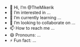 - 👋 Hi, I’m @TheMikerik
- 👀 I’m interested in ...
- 🌱 I’m currently learning ...
- 💞️ I’m looking to collaborate on ...
- 📫 How to reach me ...
- 😄 Pronouns: ...
- ⚡ Fun fact: ...

<!---
TheMikerik/TheMikerik is a ✨ special ✨ repository because its `README.md` (this file) appears on your GitHub profile.
You can click the Preview link to take a look at your changes.
--->
